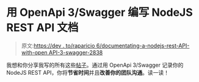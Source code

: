 # 用 OpenApi 3/Swagger 编写 NodeJS REST API 文档

> 原文:[https://dev . to/raparicio 6/documentating-a-nodejs-rest-API-with-open API-3-swagger-2838](https://dev.to/raparicio6/documenting-a-nodejs-rest-api-with-openapi-3-swagger-2838)

我想和你分享我写的所有这些[帖子](https://medium.com/wolox-driving-innovation/documenting-a-nodejs-rest-api-with-openapi-3-swagger-5deee9f50420)。通过用 OpenApi 3/Swagger 记录你的 NodeJS REST API，你将**节省时间**并且**改善你的团队沟通**。读一读！